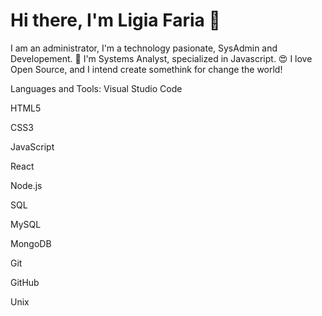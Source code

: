 <h1>Hi there, I'm Ligia Faria 👋</h1>
I am an administrator, I'm a technology pasionate, SysAdmin and Developement.
🌱 I'm Systems Analyst, specialized in Javascript.
😍 I love Open Source, and I intend create somethink for change the world!


Languages and Tools:
Visual Studio Code

HTML5

CSS3

JavaScript

React

Node.js

SQL

MySQL

MongoDB

Git

GitHub

Unix

